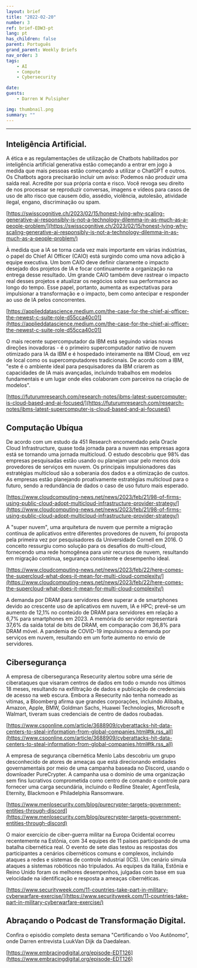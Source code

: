 ```yaml
---
layout: brief
title: "2022-02-20"
number: 3
ref: brief-EDW3-pt
lang: pt
has_children: false
parent: Português
grand_parent: Weekly Briefs
nav_order: 3
tags:
    - AI
    - Compute
    - Cybersecurity

date: 
guests:
    - Darren W Pulsipher

img: thumbnail.png
summary: ""
---
```




---

## Inteligência Artificial.

A ética e as regulamentações de utilização de Chatbots habilitados por inteligência artificial generativa estão começando a entrar em jogo à medida que mais pessoas estão começando a utilizar o ChatGPT e outros. Os Chatbots agora precisarão incluir um aviso: Podemos não produzir uma saída real. Acredite por sua própria conta e risco. Você revoga seu direito de nos processar se reproduzir conversas, imagens e vídeos para casos de uso de alto risco que causem ódio, assédio, violência, autolesão, atividade ilegal, engano, discriminação ou spam.

[https://swisscognitive.ch/2023/02/15/honest-lying-why-scaling-generative-ai-responsibly-is-not-a-technology-dilemma-in-as-much-as-a-people-problem/](https://swisscognitive.ch/2023/02/15/honest-lying-why-scaling-generative-ai-responsibly-is-not-a-technology-dilemma-in-as-much-as-a-people-problem/)

À medida que a IA se torna cada vez mais importante em várias indústrias, o papel do Chief AI Officer (CAIO) está surgindo como uma nova adição à equipe executiva. Um bom CAIO deve definir claramente o impacto desejado dos projetos de IA e focar continuamente a organização na entrega desse resultado. Um grande CAIO também deve rastrear o impacto real desses projetos e atualizar os negócios sobre sua performance ao longo do tempo. Esse papel, portanto, aumenta as expectativas para impulsionar a transformação e o impacto, bem como antecipar e responder ao uso de IA pelos concorrentes.

[https://applieddatascience.medium.com/the-case-for-the-chief-ai-officer-the-newest-c-suite-role-d55cca40c01](https://applieddatascience.medium.com/the-case-for-the-chief-ai-officer-the-newest-c-suite-role-d55cca40c01)

O mais recente supercomputador da IBM está seguindo várias novas direções inovadoras - é o primeiro supercomputador nativo de nuvem otimizado para IA da IBM e é hospedado inteiramente na IBM Cloud, em vez de local como os supercomputadores tradicionais. De acordo com a IBM, "este é o ambiente ideal para pesquisadores da IBM criarem as capacidades de IA mais avançadas, incluindo trabalhos em modelos fundamentais e um lugar onde eles colaboram com parceiros na criação de modelos".

[https://futurumresearch.com/research-notes/ibms-latest-supercomputer-is-cloud-based-and-ai-focused/](https://futurumresearch.com/research-notes/ibms-latest-supercomputer-is-cloud-based-and-ai-focused/)

## Computação Ubíqua

De acordo com um estudo da 451 Research encomendado pela Oracle Cloud Infrastructure, quase toda jornada para a nuvem nas empresas agora está se tornando uma jornada multicloud. O estudo descobriu que 98% das empresas pesquisadas estão usando ou planejam usar pelo menos dois provedores de serviços em nuvem. Os principais impulsionadores das estratégias multicloud são a soberania dos dados e a otimização de custos. As empresas estão planejando proativamente estratégias multicloud para o futuro, sendo a redundância de dados o caso de uso futuro mais esperado.

[https://www.cloudcomputing-news.net/news/2023/feb/21/98-of-firms-using-public-cloud-adopt-multicloud-infrastructure-provider-strategy/](https://www.cloudcomputing-news.net/news/2023/feb/21/98-of-firms-using-public-cloud-adopt-multicloud-infrastructure-provider-strategy/)

A "super nuvem", uma arquitetura de nuvem que permite a migração contínua de aplicativos entre diferentes provedores de nuvem, foi proposta pela primeira vez por pesquisadores da Universidade Cornell em 2016. O conceito ressurgiu como solução para os desafios do multi-cloud, fornecendo uma rede homogênea para unir recursos de nuvem, resultando em migração contínua, segurança consistente e desempenho ideal.

[https://www.cloudcomputing-news.net/news/2023/feb/22/here-comes-the-supercloud-what-does-it-mean-for-multi-cloud-complexity/](https://www.cloudcomputing-news.net/news/2023/feb/22/here-comes-the-supercloud-what-does-it-mean-for-multi-cloud-complexity/)

A demanda por DRAM para servidores deve superar a de smartphones devido ao crescente uso de aplicativos em nuvem, IA e HPC; prevê-se um aumento de 12,1% no conteúdo de DRAM para servidores em relação a 6,7% para smartphones em 2023. A memória do servidor representará 37,6% da saída total de bits de DRAM, em comparação com 36,8% para DRAM móvel. A pandemia de COVID-19 impulsionou a demanda por serviços em nuvem, resultando em um forte aumento no envio de servidores.

## Cibersegurança

A empresa de cibersegurança Resecurity alertou sobre uma série de ciberataques que visaram centros de dados em todo o mundo nos últimos 18 meses, resultando na exfiltração de dados e publicação de credenciais de acesso na web escura. Embora a Resecurity não tenha nomeado as vítimas, a Bloomberg afirma que grandes corporações, incluindo Alibaba, Amazon, Apple, BMW, Goldman Sachs, Huawei Technologies, Microsoft e Walmart, tiveram suas credenciais de centro de dados roubadas.

[https://www.csoonline.com/article/3688909/cyberattacks-hit-data-centers-to-steal-information-from-global-companies.html#tk.rss_all](https://www.csoonline.com/article/3688909/cyberattacks-hit-data-centers-to-steal-information-from-global-companies.html#tk.rss_all)

A empresa de segurança cibernética Menlo Labs descobriu um grupo desconhecido de atores de ameaças que está direcionando entidades governamentais por meio de uma campanha baseada no Discord, usando o downloader PureCrypter. A campanha usa o domínio de uma organização sem fins lucrativos comprometida como centro de comando e controle para fornecer uma carga secundária, incluindo o Redline Stealer, AgentTesla, Eternity, Blackmoon e Philadelphia Ransomware.

[https://www.menlosecurity.com/blog/purecrypter-targets-government-entities-through-discord](https://www.menlosecurity.com/blog/purecrypter-targets-government-entities-through-discord)

O maior exercício de ciber-guerra militar na Europa Ocidental ocorreu recentemente na Estônia, com 34 equipes de 11 países participando de uma batalha cibernética real. O evento de sete dias testou as respostas dos participantes a cenários cibernéticos comuns e complexos, incluindo ataques a redes e sistemas de controle industrial (ICS). Um cenário simula ataques a sistemas robóticos não tripulados. As equipes da Itália, Estônia e Reino Unido foram os melhores desempenhos, julgadas com base em sua velocidade na identificação e resposta a ameaças cibernéticas.

[https://www.securityweek.com/11-countries-take-part-in-military-cyberwarfare-exercise/](https://www.securityweek.com/11-countries-take-part-in-military-cyberwarfare-exercise/)

## Abraçando o Podcast de Transformação Digital.

Confira o episódio completo desta semana "Certificando o Voo Autônomo", onde Darren entrevista LuukVan Dijk da Daedalean.

[https://www.embracingdigital.org/episode-EDT126](https://www.embracingdigital.org/episode-EDT126)


